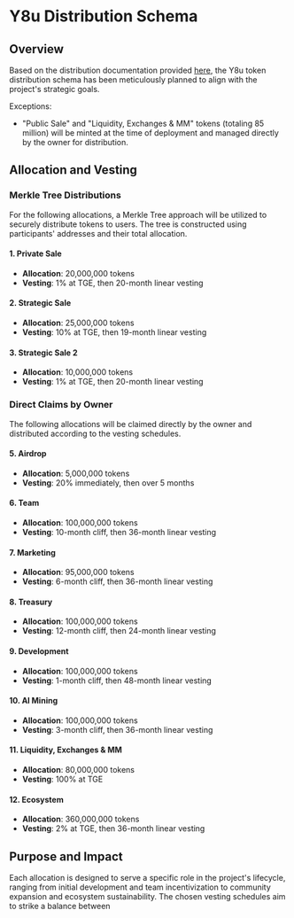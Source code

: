 # Y8u Distribution Schema

## Overview
Based on the distribution documentation provided [here](https://docs.google.com/spreadsheets/d/1xfHbzNokZrHG_hq0nhGcHF7JNeKWztWOQuctkDOs3Sg/edit#gid=2023591662), the Y8u token distribution schema has been meticulously planned to align with the project's strategic goals. 

Exceptions:
- "Public Sale" and "Liquidity, Exchanges & MM" tokens (totaling 85 million) will be minted at the time of deployment and managed directly by the owner for distribution.

## Allocation and Vesting

### Merkle Tree Distributions
For the following allocations, a Merkle Tree approach will be utilized to securely distribute tokens to users. The tree is constructed using participants' addresses and their total allocation.

#### 1. Private Sale
- **Allocation**: 20,000,000 tokens
- **Vesting**: 1% at TGE, then 20-month linear vesting

#### 2. Strategic Sale
- **Allocation**: 25,000,000 tokens
- **Vesting**: 10% at TGE, then 19-month linear vesting

#### 3. Strategic Sale 2
- **Allocation**: 10,000,000 tokens
- **Vesting**: 1% at TGE, then 20-month linear vesting

### Direct Claims by Owner
The following allocations will be claimed directly by the owner and distributed according to the vesting schedules.

#### 5. Airdrop
- **Allocation**: 5,000,000 tokens
- **Vesting**: 20% immediately, then over 5 months

#### 6. Team
- **Allocation**: 100,000,000 tokens
- **Vesting**: 10-month cliff, then 36-month linear vesting

#### 7. Marketing
- **Allocation**: 95,000,000 tokens
- **Vesting**: 6-month cliff, then 36-month linear vesting

#### 8. Treasury
- **Allocation**: 100,000,000 tokens
- **Vesting**: 12-month cliff, then 24-month linear vesting

#### 9. Development
- **Allocation**: 100,000,000 tokens
- **Vesting**: 1-month cliff, then 48-month linear vesting

#### 10. AI Mining
- **Allocation**: 100,000,000 tokens
- **Vesting**: 3-month cliff, then 36-month linear vesting

#### 11. Liquidity, Exchanges & MM
- **Allocation**: 80,000,000 tokens
- **Vesting**: 100% at TGE

#### 12. Ecosystem
- **Allocation**: 360,000,000 tokens
- **Vesting**: 2% at TGE, then 36-month linear vesting

## Purpose and Impact
Each allocation is designed to serve a specific role in the project's lifecycle, ranging from initial development and team incentivization to community expansion and ecosystem sustainability. The chosen vesting schedules aim to strike a balance between
